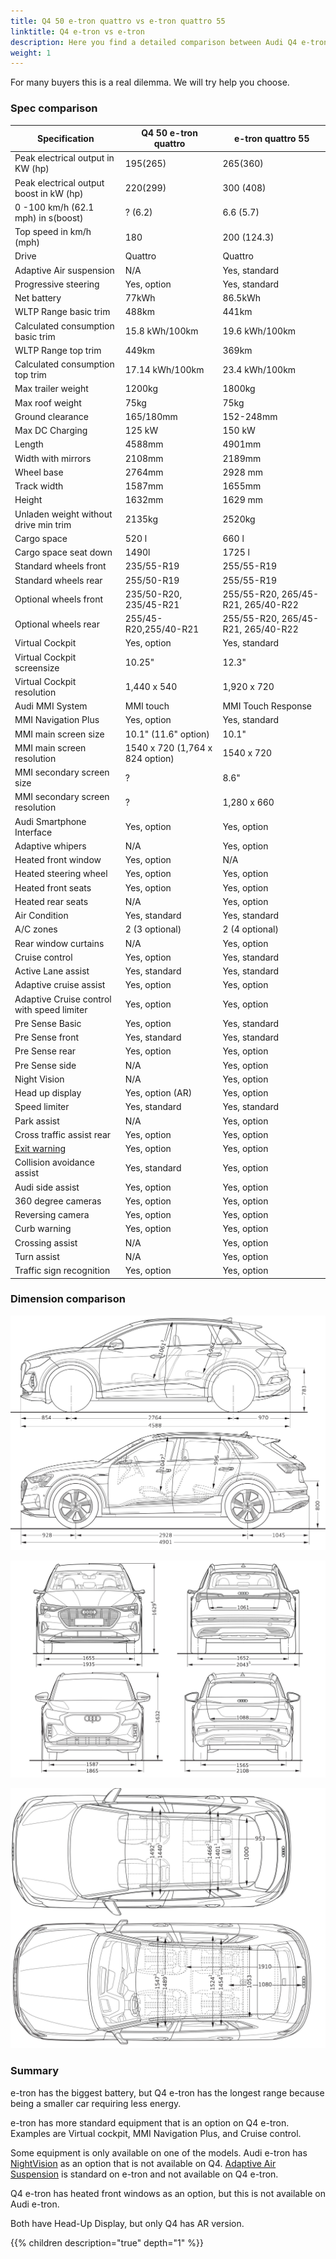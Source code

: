 ```yaml
---
title: Q4 50 e-tron quattro vs e-tron quattro 55
linktitle: Q4 e-tron vs e-tron
description: Here you find a detailed comparison between Audi Q4 e-tron 50 Quattro and Audi e-tron 55.
weight: 1
---
```


For many buyers this is a real dilemma.  We will try help you choose.

### Spec comparison

| Specification      | Q4 50 e-tron quattro | e-tron quattro 55|
| ----------- | ----------- |----------- |
| Peak electrical output in KW (hp) | 195(265) | 265(360) |
| Peak electrical output boost in kW (hp) | 220(299) | 300 (408) |
| 0 -100 km/h (62.1 mph) in s(boost) | ? (6.2) | 6.6 (5.7)|
| Top speed in km/h (mph) | 180 | 200 (124.3) |
| Drive | Quattro | Quattro |
| Adaptive Air suspension | N/A | Yes, standard |
| Progressive steering | Yes, option | Yes, standard |
| Net battery | 77kWh | 86.5kWh |
| WLTP Range basic trim | 488km | 441km |
| Calculated consumption basic trim | 15.8 kWh/100km | 19.6 kWh/100km |
| WLTP Range top trim | 449km | 369km |
| Calculated consumption top trim | 17.14 kWh/100km | 23.4 kWh/100km |
| Max trailer weight | 1200kg | 1800kg |
| Max roof weight | 75kg | 75kg |
| Ground clearance | 165/180mm | 152-248mm |
| Max DC Charging | 125 kW | 150 kW |
| Length | 4588mm | 4901mm|
| Width with mirrors | 2108mm | 2189mm |
| Wheel base | 2764mm | 2928 mm |
| Track width | 1587mm | 1655mm |
| Height | 1632mm | 1629 mm |
| Unladen weight without drive min trim | 2135kg | 2520kg |
| Cargo space | 520 l| 660 l |
| Cargo space seat down | 1490l | 1725 l |
| Standard wheels front | 235/55-R19 | 255/55-R19 |
| Standard wheels rear | 255/50-R19 | 255/55-R19 |
| Optional wheels front | 235/50-R20, 235/45-R21 | 255/55-R20, 265/45-R21, 265/40-R22 |
| Optional wheels rear | 255/45-R20,255/40-R21 | 255/55-R20, 265/45-R21, 265/40-R22  |
| Virtual Cockpit | Yes, option  | Yes, standard |
| Virtual Cockpit screensize | 10.25"  | 12.3" |
| Virtual Cockpit resolution |  1,440 x 540 | 1,920 x 720  |
| Audi MMI System | MMI touch | MMI Touch Response  |
| MMI Navigation Plus | Yes, option | Yes, standard |
| MMI main screen size | 10.1" (11.6" option) | 10.1" |
| MMI main screen resolution | 1540 x 720 (1,764 x 824 option) | 1540 x 720  |
| MMI secondary screen size | ? |8.6" |
| MMI secondary screen resolution | ? | 1,280 x 660|
| Audi Smartphone Interface | Yes, option | Yes, option |
| Adaptive whipers | N/A | Yes, option |
| Heated front window | Yes, option | N/A |
| Heated steering wheel | Yes, option | Yes, option |
| Heated front seats | Yes, option | Yes, option |
| Heated rear seats | N/A | Yes, option |
| Air Condition | Yes, standard | Yes, standard |
| A/C zones | 2 (3 optional) | 2 (4 optional) |
| Rear window curtains | N/A | Yes, option |
| Cruise control | Yes, option | Yes, standard |
| Active Lane assist | Yes, standard | Yes, standard |
| Adaptive cruise assist | Yes, option | Yes, option |
| Adaptive Cruise control with speed limiter | Yes, option | Yes, option |
| Pre Sense Basic | Yes, option | Yes, standard |
| Pre Sense front | Yes, standard | Yes, standard |
| Pre Sense rear | Yes, option | Yes, option |
| Pre Sense side | N/A | Yes, option |
| Night Vision | N/A | Yes, option |
| Head up display | Yes, option (AR) | Yes, option |
| Speed limiter | Yes, standard | Yes, standard |
| Park assist | N/A | Yes, option |
| Cross traffic assist rear | Yes, option | Yes, option |
| [Exit warning](/models/e-tron/technology/drivingassistance/#exit-warning) | Yes, option | Yes, option |
| Collision avoidance assist | Yes, standard | Yes, option |
| Audi side assist | Yes, option | Yes, option |
| 360 degree cameras | Yes, option | Yes, option |
| Reversing camera | Yes, option | Yes, option |
| Curb warning | Yes, option | Yes, option
| Crossing assist | N/A | Yes, option |
| Turn assist | N/A | Yes, option |
| Traffic sign recognition | Yes, option | Yes, option |

### Dimension comparison

![Comparions](comparison1.jpg "Size comparison Q4 and e-tron")

![Comparions](comparison2.jpg "Size comparison Q4 and e-tron")

![Comparions](comparison3.jpg "Size comparison Q4 and e-tron")

### Summary

e-tron has the biggest battery, but Q4 e-tron has the longest range because being a smaller car requiring less energy.

e-tron has more standard equipment that is an option on Q4 e-tron.
Examples are Virtual cockpit, MMI Navigation Plus, and Cruise control.

Some equipment is only available on one of the models. Audi e-tron has [NightVision](/models/e-tron/technology/drivingassistance/nightvision/) as an
option that is not available on Q4. [Adaptive Air Suspension](/models/e-tron/drivetrain/suspension/) is standard on e-tron and not
available on Q4 e-tron.

Q4 e-tron has heated front windows as an option, but this is not available on Audi e-tron.

Both have Head-Up Display, but only Q4 has AR version.

{{% children description="true" depth="1" %}}
